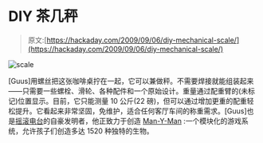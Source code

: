# DIY 茶几秤

> 原文:[https://hackaday.com/2009/09/06/diy-mechanical-scale/](https://hackaday.com/2009/09/06/diy-mechanical-scale/)

![scale](../Images/bc459ef65d5af673144a775ded0f1f88.png "scale")

[Guus]用螺丝把这张咖啡桌拧在一起，它可以兼做秤。不需要焊接就能组装起来——只需要一些螺栓、滑轮、各种配件和一个原始设计。重量通过配重臂的(未标记)位置显示。目前，它只能测量 10 公斤(22 磅)，但可以通过增加更重的配重轻松提升。它看起来非常坚固，免维护，适合任何客厅车间的称重需求。[Guus]也是[摇滚电台](http://hackaday.com/2009/08/26/hard-rock-radio/)的自豪发明者，他正致力于创造 [Man-Y-Man](http://guusoosterbaan.blogspot.com/2009/08/man-y-man.html) :一个模块化的游戏系统，允许孩子们创造多达 1520 种独特的生物。
